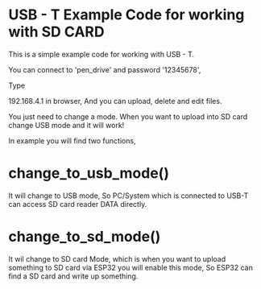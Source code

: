 # USB - T Example Code for working with SD CARD

This is a simple example code for working with USB - T.

You can connect to 'pen_drive' and password '12345678',

Type

192.168.4.1 in browser,
And you can upload, delete and edit files.

You just need to change a mode.
When you want to upload into SD card change USB mode and it will work!

In example you will find two functions,

# change_to_usb_mode()

It will change to USB mode, So PC/System which is connected to USB-T can access SD card reader DATA directly.

# change_to_sd_mode()

It wil change to SD card Mode, which is when you want to upload something to SD card via ESP32 you will enable this mode,
So ESP32 can find a SD card and write up something.